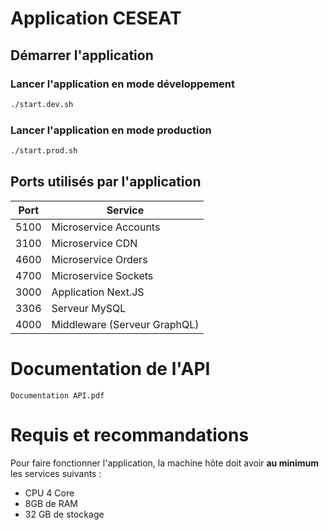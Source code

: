 # Application CESEAT

## Démarrer l'application

### Lancer l'application en mode développement

```bash
./start.dev.sh
```

### Lancer l'application en mode production

```bash
./start.prod.sh
```

## Ports utilisés par l'application

| Port | Service |
| ---- | ------ |
| 5100 | Microservice Accounts |
| 3100 | Microservice CDN |
| 4600 | Microservice Orders |
| 4700 | Microservice Sockets |
| 3000 | Application Next.JS |
| 3306 | Serveur MySQL |
| 4000 | Middleware (Serveur GraphQL) |

# Documentation de l'API

```Documentation API.pdf```

# Requis et recommandations

Pour faire fonctionner l'application, la machine hôte doit avoir **au minimum** les services suivants :

- CPU 4 Core
- 8GB de RAM
- 32 GB de stockage

